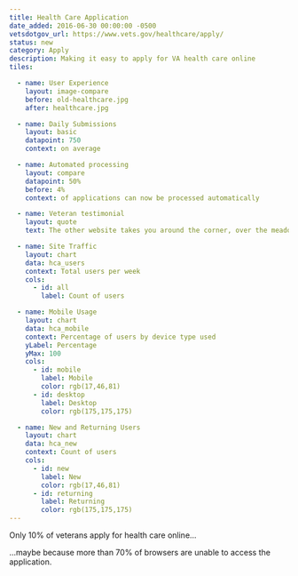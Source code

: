 ```yaml
---
title: Health Care Application
date_added: 2016-06-30 00:00:00 -0500
vetsdotgov_url: https://www.vets.gov/healthcare/apply/
status: new
category: Apply
description: Making it easy to apply for VA health care online
tiles:

  - name: User Experience
    layout: image-compare
    before: old-healthcare.jpg
    after: healthcare.jpg

  - name: Daily Submissions
    layout: basic
    datapoint: 750
    context: on average

  - name: Automated processing
    layout: compare
    datapoint: 50%
    before: 4%
    context: of applications can now be processed automatically

  - name: Veteran testimonial
    layout: quote
    text: The other website takes you around the corner, over the meadow, and...in a back door blocked with spikes and IEDs

  - name: Site Traffic
    layout: chart
    data: hca_users
    context: Total users per week
    cols:
      - id: all
        label: Count of users

  - name: Mobile Usage
    layout: chart
    data: hca_mobile
    context: Percentage of users by device type used
    yLabel: Percentage
    yMax: 100
    cols:
      - id: mobile
        label: Mobile
        color: rgb(17,46,81)
      - id: desktop
        label: Desktop
        color: rgb(175,175,175)

  - name: New and Returning Users
    layout: chart
    data: hca_new
    context: Count of users
    cols:
      - id: new
        label: New
        color: rgb(17,46,81)
      - id: returning
        label: Returning
        color: rgb(175,175,175)
---
```


Only 10% of veterans apply for health care online...

...maybe because more than 70% of browsers are unable to access the application.
